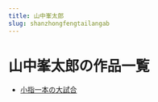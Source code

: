 ```yaml
---
title: 山中峯太郎
slug: shanzhongfengtailangab
---
```


# 山中峯太郎の作品一覧

- [小指一本の大試合](xiaozhiyibennodashihe10)
